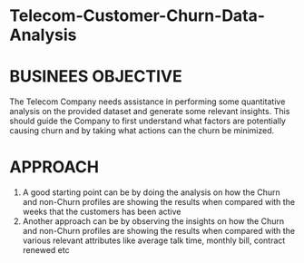 # Telecom-Customer-Churn-Data-Analysis

# BUSINEES OBJECTIVE
The Telecom Company needs assistance in performing some quantitative analysis on the provided dataset and generate some relevant insights. This should guide the Company to first understand what factors are potentially causing churn and by taking what actions can the churn be minimized.

# APPROACH
1) A good starting point can be by doing the analysis on how the Churn and non-Churn profiles are showing the results when compared with the weeks that the customers has been active
2) Another approach can be by observing the insights on how the Churn and non-Churn profiles are showing the results when compared with the various relevant attributes like average talk time, monthly bill, contract renewed etc

